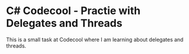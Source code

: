 # C# Codecool - Practie with Delegates and Threads
This is a small task at Codecool where I am learning about delegates and threads.
